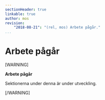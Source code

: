 ```yaml
---
sectionHeader: true
linkable: true
author: mos
revision:
    "2018-08-21": "(rel, mos) Arbete pågår."
...
```

Arbete pågår
=======================

[WARNING]

**Arbete pågår**

Sektionerna under denna är under utveckling.

[/WARNING]

